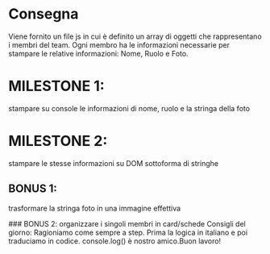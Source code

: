 # Consegna
Viene fornito un file js in cui è definito un array di oggetti che rappresentano i membri del team.
Ogni membro ha le informazioni necessarie per stampare le relative informazioni: Nome, Ruolo e Foto.

# MILESTONE 1:
stampare su console le informazioni di nome, ruolo e la stringa della foto

# MILESTONE 2:
stampare le stesse informazioni su DOM sottoforma di stringhe

## BONUS 1:
trasformare la stringa foto in una immagine effettiva

### BONUS 2:
organizzare i singoli membri in card/schede
Consigli del giorno:
Ragioniamo come sempre a step.
Prima la logica in italiano e poi traduciamo in codice.
console.log() è nostro amico.Buon lavoro!